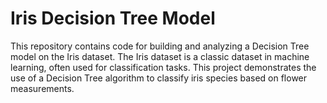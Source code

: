 # Iris Decision Tree Model

This repository contains code for building and analyzing a Decision Tree model on the Iris dataset. The Iris dataset is a classic dataset in machine learning, often used for classification tasks. This project demonstrates the use of a Decision Tree algorithm to classify iris species based on flower measurements.
